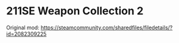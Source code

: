 ﻿# 211SE Weapon Collection 2
Original mod: https://steamcommunity.com/sharedfiles/filedetails/?id=2082309225
